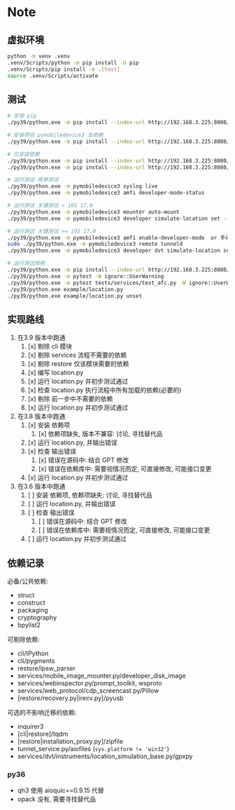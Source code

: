 # Note

## 虚拟环境

```sh
python -m venv .venv
.venv/Scripts/python -m pip install -U pip
.venv/Scripts/pip install -e .[test]
source .venv/Scripts/activate
```

## 测试

```sh
# 安装 pip
./py39/python.exe -m pip install --index-url http://192.168.3.225:8080/simple/ --trusted-host 192.168.3.225 -U pip

# 安装项目 pymobiledevice3 及依赖
./py39/python.exe -m pip install --index-url http://192.168.3.225:8080/simple/ --trusted-host 192.168.3.225 -e .

# 仅安装依赖
./py39/python.exe -m pip install --index-url http://192.168.3.225:8080/simple/ --trusted-host 192.168.3.225 xxx 
./py39/python.exe -m pip install --index-url http://192.168.3.225:8080/simple/ --trusted-host 192.168.3.225 -r requirements.txt

# 运行测试 简单测试
./py39/python.exe -m pymobiledevice3 syslog live
./py39/python.exe -m pymobiledevice3 amfi developer-mode-status

# 运行测试 关键测试 < iOS 17.0
./py39/python.exe -m pymobiledevice3 mounter auto-mount
./py39/python.exe -m pymobiledevice3 developer simulate-location set -- 33.03267791671306 107.08929777145387

# 运行测试 关键测试 >= iOS 17.0
./py39/python.exe -m pymobiledevice3 amfi enable-developer-mode  or 手动开启开发者模式
sudo ./py39/python.exe -m pymobiledevice3 remote tunneld
./py39/python.exe -m pymobiledevice3 developer dvt simulate-location set -- 30.587252101162736 107.08929777145387

# 运行测试用例
./py39/python.exe -m pip install --index-url http://192.168.3.225:8080/simple/ --trusted-host 192.168.3.225 pytest pytest_asyncio
./py39/python.exe -m pytest -W ignore::UserWarning
./py39/python.exe -m pytest tests/services/test_afc.py -W ignore::UserWarning
./py39/python.exe example/location.py
./py39/python.exe example/location.py unset
```

## 实现路线

1. 在3.9 版本中跑通
   1. [x] 剔除 cli 模块
   1. [x] 剔除 services 流程不需要的依赖
   1. [x] 剔除 restore 仅该模块需要的依赖
   1. [x] 编写 location.py
   1. [x] 运行 location.py 并初步测试通过
   1. [x] 检查 location.py 执行流程中所有加载的依赖(必要的)
   1. [x] 剔除 前一步中不需要的依赖
   1. [x] 运行 location.py 并初步测试通过
2. 在3.8 版本中跑通
   1. [x] 安装 依赖项
      1. [x] 依赖项缺失, 版本不兼容: 讨论, 寻找替代品
   2. [x] 运行 location.py, 并输出错误
   3. [x] 检查 输出错误
      1. [x] 错误在源码中: 结合 GPT 修改
      2. [x] 错误在依赖库中: 需要视情况而定, 可直接修改, 可能接口变更
   4. [x] 运行 location.py 并初步测试通过
3. 在3.6 版本中跑通
   1. [ ] 安装 依赖项, 依赖项缺失: 讨论, 寻找替代品
   2. [ ] 运行 location.py, 并输出错误
   3. [ ] 检查 输出错误
      1. [ ] 错误在源码中: 结合 GPT 修改
      2. [ ] 错误在依赖库中: 需要视情况而定, 可直接修改, 可能接口变更
   4. [ ] 运行 location.py 并初步测试通过

## 依赖记录

必备/公共依赖:

- struct
- construct
- packaging
- cryptography
- bpylist2

可剔除依赖:

- cli/IPython
- cli/pygments
- restore/ipsw_parser
- services/mobile_image_mounter.py/developer_disk_image
- services/webinspector.py/prompt_toolkit, wsproto
- services/web_protocol/cdp_screencast.py/Pillow
- [restore/recovery.py|irecv.py]/pyusb

可选的不影响迁移的依赖:

- inquirer3
- [cli|restore]/tqdm
- [restore|installation_proxy.py]/zipfile
- tunnel_service.py/aiofiles (`sys.platform != 'win32'`)
- services/dvt/instruments/location_simulation_base.py/gpxpy

### py36

- qh3 使用 aioquic==0.9.15 代替
- opack 没有, 需要寻找替代品
